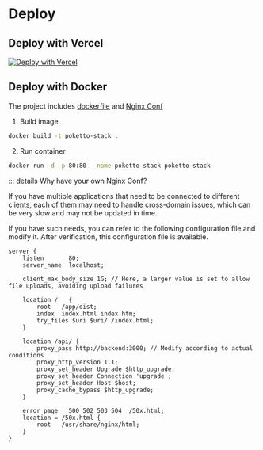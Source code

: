 # Deploy

## Deploy with Vercel


[![Deploy with Vercel](https://vercel.com/button)](https://vercel.com/new/clone?repository-url=https%3A%2F%2Fgithub.com%2FTinsFox%2Fpoketto-stack&env=VITE_APP_NAME,VITE_API_URL,VITE_ENABLE_DEVTOOLS,VITE_EDITOR,VITE_ENABLE_MOCK)

## Deploy with Docker

The project includes [dockerfile](https://github.com/TinsFox/poketto-stack/blob/main/Dockerfile) and [Nginx Conf](https://github.com/TinsFox/poketto-stack/blob/main/docker/nginx.conf)

1. Build image

```bash
docker build -t poketto-stack .
```

2. Run container

```bash
docker run -d -p 80:80 --name poketto-stack poketto-stack
```

::: details Why have your own Nginx Conf?

If you have multiple applications that need to be connected to different clients, each of them may need to handle cross-domain issues, which can be very slow and may not be updated in time.

If you have such needs, you can refer to the following configuration file and modify it. After verification, this configuration file is available.

```nginx{12-20}
server {
    listen       80;
    server_name  localhost;

    client_max_body_size 1G; // Here, a larger value is set to allow file uploads, avoiding upload failures

    location /   {
        root   /app/dist;
        index  index.html index.htm;
        try_files $uri $uri/ /index.html;
    }

    location /api/ {
        proxy_pass http://backend:3000; // Modify according to actual conditions
        proxy_http_version 1.1;
        proxy_set_header Upgrade $http_upgrade;
        proxy_set_header Connection 'upgrade';
        proxy_set_header Host $host;
        proxy_cache_bypass $http_upgrade;
    }

    error_page   500 502 503 504  /50x.html;
    location = /50x.html {
        root   /usr/share/nginx/html;
    }
}
```

